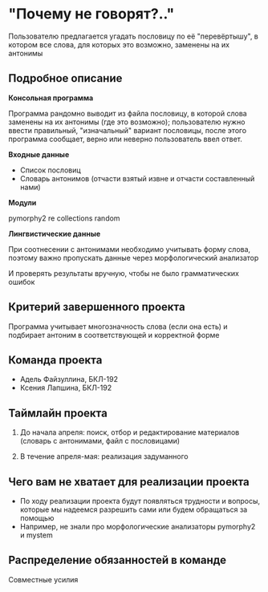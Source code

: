 # "Почему не говорят?.."

Пользователю предлагается угадать пословицу по её "перевёртышу", в котором все слова, для которых это возможно, заменены на их антонимы

## Подробное описание

**Консольная программа**

Программа рандомно выводит из файла пословицу, в которой слова заменены на их антонимы (где это возможно); пользователю нужно ввести правильный, "изначальный" вариант пословицы, после этого программа сообщает, верно или неверно пользователь ввел ответ. 


**Входные данные**

- Список пословиц
- Словарь антонимов (отчасти взятый извне и отчасти составленный нами)

**Модули**

pymorphy2
re 
collections
random 

**Лингвистические данные**

При соотнесении с антонимами необходимо учитывать форму слова, поэтому важно пропускать данные через морфологический анализатор

И проверять результаты вручную, чтобы не было грамматических ошибок 

## Критерий завершенного проекта

Программа учитывает многозначность слова (если она есть) и подбирает антоним в соответствующей и корректной форме

## Команда проекта

- Адель Файзуллина, БКЛ-192
- Ксения Лапшина, БКЛ-192

## Таймлайн проекта

1) До начала апреля: поиск, отбор и редактирование материалов (словарь с антонимами, файл с пословицами)

2) В течение апреля-мая: реализация задуманного

## Чего вам не хватает для реализации проекта

- По ходу реализации проекта будут появляться трудности и вопросы, которые мы надеемся разрешить сами или будем обращаться за помощью
- Например, не знали про морфологические анализаторы pymorphy2 и mystem 

## Распределение обязанностей в команде

Совместные усилия
